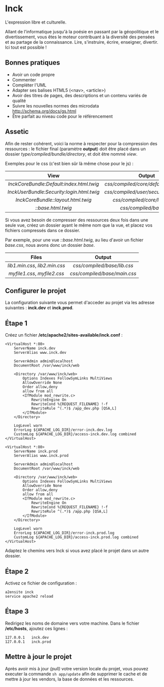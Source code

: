 Inck
====

L'expression libre et culturelle.

Allant de l'informatique jusqu'à la poésie en passant par la géopolitique et le divertissement, vous êtes le moteur
contribuant à la diversité des pensées et au partage de la connaissance. Lire, s'instruire, écrire, enseigner, divertir.
Ici tout est possible !

Bonnes pratiques
----------------

* Avoir un code propre
* Commenter
* Compléter l'UML
* Adapter ses balises HTML5 (\<nav>, \<article>)
* Avoir des titres de pages, des descriptions et un contenu variés de qualité
* Suivre les nouvelles normes des microdata http://schema.org/docs/gs.html
* Être parfait au niveau code pour le référencement

## Assetic

Afin de rester cohérent, voici la norme à respecter pour la compression des ressources : le fichier final (paramètre
__output__) doit être placé dans un dossier _type/compiled/bundle/directory_, et doit être nommé _view_.

Exemples pour le css (c'est bien sûr là même chose pour le js) :

|                    View                   |                 Output                 |
|:-----------------------------------------:|:--------------------------------------:|
| _InckCoreBundle:Default:index.html.twig_  | _css/compiled/core/default/index.css_  |
| _InckUserBundle:Security:login.html.twig_ | _css/compiled/user/security/login.css_ |
| _InckCoreBundle::layout.html.twig_        | _css/compiled/core/layout.css_         |
| _::base.html.twig_                        | _css/compiled/base.css_                |

Si vous avez besoin de compresser des ressources deux fois dans une seule vue, créez un dossier ayant le même nom que la
vue, et placez vos fichiers compressés dans ce dossier.

Par exemple, pour une vue _::base.html.twig_, au lieu d'avoir un fichier _base.css_, nous avons donc un dossier _base_.

|             Files              |            Output            |
|:------------------------------:|:----------------------------:|
| _lib1.min.css_, _lib2.min.css_ | _css/compiled/base/lib.css_  |
| _myfile1.css_, _myfile2.css_   | _css/compiled/base/main.css_ |

Configurer le projet
--------------------

La configuration suivante vous permet d'acceder au projet via les adresse suivantes : **inck.dev** et **inck.prod**.

## Étape 1

Créez un fichier __/etc/apache2/sites-available/inck.conf__ :

    <VirtualHost *:80>
        ServerName inck.dev
        ServerAlias www.inck.dev

        ServerAdmin admin@localhost
        DocumentRoot /var/www/inck/web

        <Directory /var/www/inck/web>
            Options Indexes FollowSymLinks MultiViews
            AllowOverride None
            Order allow,deny
            allow from all
            <IfModule mod_rewrite.c>
                RewriteEngine On
                RewriteCond %{REQUEST_FILENAME} !-f
                RewriteRule ^(.*)$ /app_dev.php [QSA,L]
            </IfModule>
        </Directory>

        LogLevel warn
        ErrorLog ${APACHE_LOG_DIR}/error-inck.dev.log
        CustomLog ${APACHE_LOG_DIR}/access-inck.dev.log combined
    </VirtualHost>

    <VirtualHost *:80>
        ServerName inck.prod
        ServerAlias www.inck.prod

        ServerAdmin admin@localhost
        DocumentRoot /var/www/inck/web

        <Directory /var/www/inck/web>
            Options Indexes FollowSymLinks MultiViews
            AllowOverride None
            Order allow,deny
            allow from all
            <IfModule mod_rewrite.c>
                RewriteEngine On
                RewriteCond %{REQUEST_FILENAME} !-f
                RewriteRule ^(.*)$ /app.php [QSA,L]
            </IfModule>
        </Directory>

        LogLevel warn
        ErrorLog ${APACHE_LOG_DIR}/error-inck.prod.log
        CustomLog ${APACHE_LOG_DIR}/access-inck.prod.log combined
    </VirtualHost>

Adaptez le chemins vers Inck si vous avez placé le projet dans un autre dossier.

## Étape 2

Activez ce fichier de configuration :

    a2ensite inck
    service apache2 reload

## Étape 3

Redirigez les noms de domaine vers votre machine. Dans le fichier __/etc/hosts__, ajoutez ces lignes :

    127.0.0.1	inck.dev
    127.0.0.1	inck.prod

Mettre à jour le projet
-----------------------

Après avoir mis à jour _(pull)_ votre version locale du projet, vous pouvez executer la commande `sh app/update` afin
de supprimer le cache et de mettre à jour les vendors, la base de données et les ressources.
